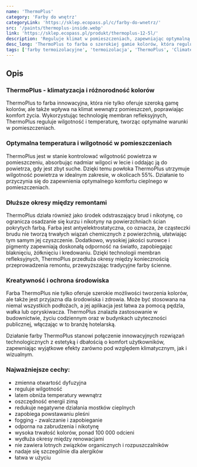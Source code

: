```yaml
---
name: 'ThermoPlus'
category: 'Farby do wnętrz'
categoryLink: 'https://sklep.ecopass.pl/c/farby-do-wnetrz/'
src: '/paints/thermoplus-inside.webp'
link: 'https://sklep.ecopass.pl/produkt/thermoplus-12-5l/'
description: 'Reguluje klimat w pomieszczeniach, zapewniając optymalną temperaturę, wilgotność i akustykę.'
desc_long: 'ThermoPlus to farba o szerokiej gamie kolorów, która reguluje klimat w pomieszczeniach, zapewniając optymalną temperaturę, wilgotność i akustykę. Dzięki antyelektrostatycznemu działaniu, ogranicza osadzanie się kurzu i nikotyny na powierzchniach ścian. Jest przyjazna dla środowiska i wydłuża interwały remontowe. Może być stosowana w budynkach użyteczności publicznej, hotelach, restauracjach oraz w domu.'
tags: ['farby termoizolacyjne', 'termoizolacja', 'ThermoPlus', 'ClimateCoating']
---
```


## Opis

### ThermoPlus - klimatyzacja i różnorodność kolorów

ThermoPlus to farba innowacyjna, która nie tylko oferuje szeroką gamę kolorów, ale także wpływa na klimat wewnątrz pomieszczeń, poprawiając komfort życia. Wykorzystując technologię membran refleksyjnych, ThermoPlus reguluje wilgotność i temperaturę, tworząc optymalne warunki w pomieszczeniach.

### Optymalna temperatura i wilgotność w pomieszczeniach

ThermoPlus jest w stanie kontrolować wilgotność powietrza w pomieszczeniu, absorbując nadmiar wilgoci w lecie i oddając ją do powietrza, gdy jest zbyt suche. Dzięki temu powłoka ThermoPlus utrzymuje wilgotność powietrza w idealnym zakresie, w okolicach 55%. Działanie to przyczynia się do zapewnienia optymalnego komfortu cieplnego w pomieszczeniach.

### Dłuższe okresy między remontami

ThermoPlus działa również jako środek odstraszający brud i nikotynę, co ogranicza osadzanie się kurzu i nikotyny na powierzchniach ścian pokrytych farbą. Farba jest antyelektrostatyczna, co oznacza, że cząsteczki brudu nie tworzą trwałych wiązań chemicznych z powierzchnią, ułatwiając tym samym jej czyszczenie. Dodatkowo, wysokiej jakości surowce i pigmenty zapewniają doskonałą odporność na światło, zapobiegając blaknięciu, żółknięciu i kredowaniu. Dzięki technologii membran refleksyjnych, ThermoPlus przedłuża okresy między koniecznością przeprowadzenia remontu, przewyższając tradycyjne farby ścienne.

### Kreatywność i ochrona środowiska

Farba ThermoPlus nie tylko oferuje szerokie możliwości tworzenia kolorów, ale także jest przyjazna dla środowiska i zdrowia. Może być stosowana na niemal wszystkich podłożach, a jej aplikacja jest łatwa za pomocą pędzla, wałka lub opryskiwacza. ThermoPlus znalazła zastosowanie w budownictwie, życiu codziennym oraz w budynkach użyteczności publicznej, włączając w to branżę hotelarską.

Działanie farby ThermoPlus stanowi połączenie innowacyjnych rozwiązań technologicznych z estetyką i dbałością o komfort użytkowników, zapewniając wyjątkowe efekty zarówno pod względem klimatycznym, jak i wizualnym.

### Najważniejsze cechy:

- zmienna otwartość dyfuzyjna
- reguluje wilgotność
- latem obniża temperatury wewnątrz
- oszczędność energii zimą
- redukuje negatywne działania mostków cieplnych
- zapobiega powstawaniu pleśni
- fogging - zwalczanie i zapobieganie
- odporna na zabrudzenia i nikotynę
- wysoka trwałość kolorów, ponad 100 000 odcieni
- wydłuża okresy między renowacjami
- nie zawiera lotnych związków organicznych i rozpuszczalników
- nadaje się szczególnie dla alergików
- łatwa w użyciu
